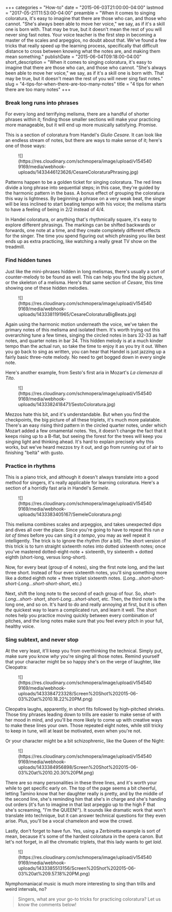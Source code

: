 +++
categories = "How-to"
date = "2015-06-03T21:00:00-04:00"
lastmod = "2017-05-21T11:53:00-04:00"
preamble = "When it comes to singing coloratura, it's easy to imagine that there are those who can, and those who cannot. \"She's always been able to move her voice,\" we say, as if it's a skill one is born with. That may be true, but it doesn't mean the rest of you will never sing fast notes. Your voice teacher is the first step in becoming a master of the scales and arpeggios, no doubt about that. We've found a few tricks that really speed up the learning process, specifically that difficult distance to cross between knowing what the notes are, and making them mean something."
publishDate = "2015-06-04T09:18:00-04:00"
short_description = "When it comes to singing coloratura, it's easy to imagine that there are those who can, and those who cannot. \"She's always been able to move her voice,\" we say, as if it's a skill one is born with. That may be true, but it doesn't mean the rest of you will never sing fast notes."
slug = "4-tips-for-when-there-are-too-many-notes"
title = "4 tips for when there are too many notes"
+++

### Break long runs into phrases

For every long and terrifying melisma, there are a handful of shorter phrases within it; finding those smaller sections will make your practicing more manageable, but it will end up more musically satisfying. Promise.

This is a section of coloratura from Handel's *Giulio Cesare*. It can look like an endless stream of notes, but there are ways to make sense of it; here's one of those ways:

<figure data-type="image">
![](https://res.cloudinary.com/schmopera/image/upload/v1545409169/media/webhook-uploads/1433446123626/CesareColoraturaPhrasing.jpg)
</figure>

Patterns happen to be a golden ticket for singing coloratura. The red lines divide a long phrase into sequential steps; in this case, they're guided by the harmonic pattern in the bass. A bonus effect of grouping the coloratura this way is lightness. By beginning a phrase on a very weak beat, the singer will be less inclined to start beating tempo with his voice; the melisma starts to have a feeling of being in 2/2 instead of 4/4.

In Handel coloratura, or anything that's rhythmically square, it's easy to explore different phrasings. The markings can be shifted backwards or forwards, one note at a time, and they create completely different effects for the singer. The time you spend figuring out which phrasing you like best ends up as extra practicing, like watching a really great TV show on the treadmill.


### Find hidden tunes

Just like the mini-phrases hidden in long melismas, there's usually a sort of counter-melody to be found as well. This can help you find the big picture, or the skeleton of a melisma. Here's that same section of *Cesare*, this time showing one of these hidden melodies.

<figure data-type="image">
![](https://res.cloudinary.com/schmopera/image/upload/v1545409169/media/webhook-uploads/1433381191965/CesareColoraturaBigBeats.jpg)
</figure>

Again using the harmonic motion underneath the voice, we've taken the primary notes of this melisma and isolated them. It's worth trying out this overarching tune a few times, singing the circled notes in bars 32-33 as half notes, and quarter notes in bar 34. This hidden melody is at a much kinder tempo than the actual run, so take the time to enjoy it as you try it out. When you go back to sing as written, you can hear that Handel is just jazzing up a fairly basic three-note melody. No need to get bogged down in every single note.

Here's another example, from Sesto's first aria in Mozart's *La clemenza di Tito*.

<figure data-type="image">
![](https://res.cloudinary.com/schmopera/image/upload/v1545409169/media/webhook-uploads/1433382418471/SestoColoratura.jpg)
</figure>

Mezzos hate this bit, and it's understandable. But when you find the checkpoints, the big picture of all these triplets, it's much more palatable. There's an easy rising third pattern in the circled quarter notes, under which Mozart added a few ornamental notes. Yes, it doesn't change the fact that it keeps rising up to a B-flat, but seeing the forest for the trees will keep you singing light and thinking ahead. It's hard to explain precisely why this works, but we've heard mezzos try it out, and go from running out of air to finishing "beltà" with gusto.

### Practice in rhythms

This is a piano trick, and although it doesn't always translate into a good method for singers, it's really applicable for learning coloratura. Here's a section of a horridly fast aria in Handel's *Semele*.

<figure data-type="image">
![](https://res.cloudinary.com/schmopera/image/upload/v1545409169/media/webhook-uploads/1433383405167/SemeleColoratura.png)
</figure>

This melisma combines scales and arpeggios, and takes unexpected dips and dives all over the place. Since you're going to have to repeat this run *a lot of times* before you can sing it *a tempo*, you may as well repeat it intelligently. The trick is to ignore the rhythm (for a bit). The short version of this trick is to turn straight sixteenth notes into dotted sixteenth notes; once you've mastered dotted-eight-note + sixteenth, try sixteenth + dotted eighth (short-long, versus long-short).

Now, for every beat (group of 4 notes), sing the first note long, and the last three short. Instead of four even sixteenth notes, you'll sing something more like a dotted eighth note + three triplet sixteenth notes. (*Long...short-short-short-Long...short-short-short*, etc.) 

Next, shift the long note to the second of each group of four. So, *short-Long...short-
short*, *short-Long...short-short*, etc. Then, the third note is the long one, and so on. It's hard to do and really annoying at first, but it is often *the* quickest way to learn a complicated run, and learn it well. The short notes help you practice moving quickly between every combination of pitches, and the long notes make sure that you feel every pitch in your full, healthy voice.

### Sing subtext, and never stop

At the very least, it'll keep you from overthinking the technical. Simply put, make sure you know *why* you're singing all those notes. Remind yourself that your character might be so happy she's on the verge of laughter, like Cleopatra:

<figure data-type="image">
![](https://res.cloudinary.com/schmopera/image/upload/v1545409169/media/webhook-uploads/1433384723328/Screen%20Shot%202015-06-03%20at%2010.18.22%20PM.png)
</figure>

Cleopatra laughs, apparently, in short fits followed by high-pitched shrieks. Those tiny phrases leading down to trills are easier to make sense of with her mood in mind, and you'll be more likely to come up with creative ways to make these lines your own. Those repeated eight notes, while still tricky to keep in tune, will at least be motivated, even when you're not.

Or your character might be a bit schizophrenic, like the Queen of the Night:

<figure data-type="image">
![](https://res.cloudinary.com/schmopera/image/upload/v1545409169/media/webhook-uploads/1433384956898/Screen%20Shot%202015-06-03%20at%2010.20.30%20PM.png)
</figure>

There are so many personalities in these three lines, and it's worth your while to get specific early on. The top of the page seems a bit cheerful, letting Tamino know that her daughter really is pretty, and by the middle of the second line, she's reminding him that she's in charge and she's handing out orders (it's fun to imagine in that last arpeggio up to the high F that she's screaming, "I'm the QUEEN!"). It sounds like dramatic work that won't translate into technique, but it can answer technical questions for they even arise. Plus, you'll be a vocal chameleon and wow the crowd.

Lastly, don't forget to have fun. Yes, using a Zerbinetta example is sort of mean, because it's some of the hardest coloratura in the opera canon. But let's not forget, in all the chromatic triplets, that this lady wants to get *laid*.

<figure data-type="image">
![](https://res.cloudinary.com/schmopera/image/upload/v1545409169/media/webhook-uploads/1433385513156/Screen%20Shot%202015-06-03%20at%209.57.18%20PM.png)
</figure>

Nymphomaniacal music is much more interesting to sing than trills and weird intervals, no?

>Singers, what are your go-to tricks for practicing coloratura? Let us know the comments below!

